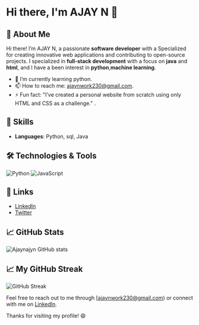 # Hi there, I'm AJAY N 👋

## 🌟 About Me
Hi there! I’m AJAY N, a passionate **software developer** with a Specialized for creating innovative web applications and contributing to open-source projects. I specialized in **full-stack development** with a focus on **java** and **html**, and I have a been interest in **python**,**machine learning**.

- 🌱 I’m currently learning python.
- 📫 How to reach me: ajaynwork230@gmail.com.
- ⚡ Fun fact: "I’ve created a personal website from scratch using only HTML and CSS as a challenge."
.

## 🚀 Skills
- **Languages**: Python, sql, Java

## 🛠️ Technologies & Tools

![Python](https://img.shields.io/badge/-Python-3776AB?style=flat&logo=python&logoColor=white)
![JavaScript](https://img.shields.io/badge/-JavaScript-F7DF1E?style=flat&logo=javascript&logoColor=black)


## 🔗 Links
- [LinkedIn](https://www.linkedin.com/in/ajay-n12/)
- [Twitter](https://x.com/ajayajayn05)

## 📈 GitHub Stats

![Ajaynajyn GitHub stats](https://github.com/Ajaynajayn)

## 📈 My GitHub Streak

![GitHub Streak](https://github-readme-streak-stats.herokuapp.com/?user=your-github-username&theme=dark&hide_border=true&date_format=j%20M%20Y)



Feel free to reach out to me through [ajaynwork230@gmail.com) or connect with me on [LinkedIn](https://www.linkedin.com/in/ajay-n12/).

Thanks for visiting my profile! 😄

